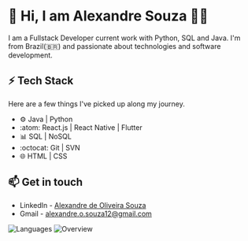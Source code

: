 # 👋 Hi, I am Alexandre Souza :technologist:

I am a Fullstack Developer current work with Python, SQL and Java. I'm from Brazil(:brazil:) and passionate about technologies and software development.

## :zap: Tech Stack
Here are a few things I've picked up along my journey.

* :gear: Java | Python 
* :atom: React.js | React Native | Flutter
* :bar_chart: SQL | NoSQL
* :octocat: Git | SVN
* :globe_with_meridians: HTML | CSS

## 📫 Get in touch
* LinkedIn - [Alexandre de Oliveira Souza](https://www.linkedin.com/in/alexandre-oliveira-souza/)
* Gmail - alexandre.o.souza12@gmail.com

![Languages](https://github.com/AlexandreSnow/github-stats/blob/master/generated/languages.svg)
![Overview](https://github.com/AlexandreSnow/github-stats/blob/master/generated/overview.svg)

